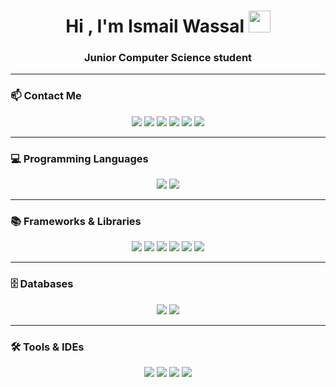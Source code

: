 <h1 align="center">Hi , I'm Ismail Wassal <img src="https://media.giphy.com/media/hvRJCLFzcasrR4ia7z/giphy.gif" width="35"></h1>
<h3 align="center">Junior Computer Science student</h3>

---

### 📫 Contact Me
<p align="center">
  <a href="mailto:esmailwassal456@gmail.com"><img src="https://img.shields.io/badge/Gmail-D14836?style=plastic&logo=gmail&logoColor=white"/></a>
  <a href="tel:+201154868682"><img src="https://img.shields.io/badge/Phone-%230077B5.svg?style=plastic&logo=telephone&logoColor=white"/></a>
  <a href="https://www.linkedin.com/in/ismail-wassal-8514012a8/"><img src="https://img.shields.io/badge/LinkedIn-%230077B5.svg?style=plastic&logo=linkedin&logoColor=white"/></a>
  <a href="https://codeforces.com/profile/ismaeelwassal"><img src="https://img.shields.io/badge/Codeforces-%231F8ACB.svg?style=plastic&logo=codeforces&logoColor=white"/></a>
  <a href="https://leetcode.com/u/wassal/"><img src="https://img.shields.io/badge/LeetCode-%23FFA116.svg?style=plastic&logo=leetcode&logoColor=white"/></a>
  <a href="https://www.facebook.com/ismaeel.wassal.AboAmer/"><img src="https://img.shields.io/badge/Facebook-%231877F2.svg?style=plastic&logo=facebook&logoColor=white"/></a>
</p>

---

### 💻 Programming Languages
<p align="center">
  <a href="https://www.cplusplus.com/"><img src="https://img.shields.io/badge/C++-%2300599C.svg?style=plastic&logo=c%2B%2B&logoColor=white"/></a>
  <a href="https://www.python.org/"><img src="https://img.shields.io/badge/Python-%2314354C.svg?style=plastic&logo=python&logoColor=white"/></a>
</p>

---

### 📚 Frameworks & Libraries
<p align="center">
  <a href="https://numpy.org/"><img src="https://img.shields.io/badge/NumPy-%23013243.svg?style=plastic&logo=numpy&logoColor=white"/></a>
  <a href="https://pandas.pydata.org/"><img src="https://img.shields.io/badge/Pandas-%23150458.svg?style=plastic&logo=pandas&logoColor=white"/></a>
  <a href="https://matplotlib.org/"><img src="https://img.shields.io/badge/Matplotlib-%23ffffff.svg?style=plastic&logo=plotly&logoColor=black"/></a>
  <a href="https://seaborn.pydata.org/"><img src="https://img.shields.io/badge/Seaborn-%2300999C.svg?style=plastic&logo=python&logoColor=white"/></a>
  <a href="https://scikit-learn.org/"><img src="https://img.shields.io/badge/Scikit--learn-%23F7931E.svg?style=plastic&logo=scikit-learn&logoColor=white"/></a>
  <a href="https://pytorch.org/"><img src="https://img.shields.io/badge/PyTorch-%23EE4C2C.svg?style=plastic&logo=pytorch&logoColor=white"/></a>
</p>

---

### 🗄️ Databases
<p align="center">
  <a href="https://www.mysql.com/"><img src="https://img.shields.io/badge/MySQL-%234479A1.svg?style=plastic&logo=mysql&logoColor=white"/></a>
  <a href="https://www.mongodb.com/"><img src="https://img.shields.io/badge/MongoDB-%2347A248.svg?style=plastic&logo=mongodb&logoColor=white"/></a>
</p>

---

### 🛠️ Tools & IDEs
<p align="center">
  <a href="https://code.visualstudio.com/"><img src="https://img.shields.io/badge/VS%20Code-%23007ACC.svg?style=plastic&logo=visual-studio-code&logoColor=white"/></a>
  <a href="https://git-scm.com/"><img src="https://img.shields.io/badge/Git-%23F05033.svg?style=plastic&logo=git&logoColor=white"/></a>
  <a href="https://github.com/"><img src="https://img.shields.io/badge/GitHub-%23181717.svg?style=plastic&logo=github&logoColor=white"/></a>
  <a href="https://jupyter.org/"><img src="https://img.shields.io/badge/Jupyter-%23F37626.svg?style=plastic&logo=jupyter&logoColor=white"/></a>
</p>




